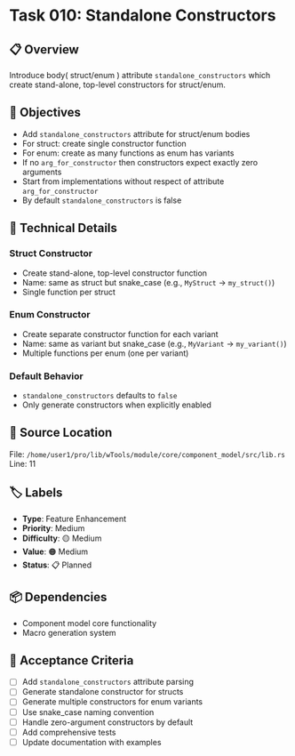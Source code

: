 # Task 010: Standalone Constructors

## 📋 **Overview**
Introduce body( struct/enum ) attribute `standalone_constructors` which create stand-alone, top-level constructors for struct/enum.

## 🎯 **Objectives**
- Add `standalone_constructors` attribute for struct/enum bodies
- For struct: create single constructor function
- For enum: create as many functions as enum has variants
- If no `arg_for_constructor` then constructors expect exactly zero arguments
- Start from implementations without respect of attribute `arg_for_constructor`
- By default `standalone_constructors` is false

## 🔧 **Technical Details**

### Struct Constructor
- Create stand-alone, top-level constructor function
- Name: same as struct but snake_case (e.g., `MyStruct` → `my_struct()`)
- Single function per struct

### Enum Constructor  
- Create separate constructor function for each variant
- Name: same as variant but snake_case (e.g., `MyVariant` → `my_variant()`)
- Multiple functions per enum (one per variant)

### Default Behavior
- `standalone_constructors` defaults to `false`
- Only generate constructors when explicitly enabled

## 📍 **Source Location**
File: `/home/user1/pro/lib/wTools/module/core/component_model/src/lib.rs`
Line: 11

## 🏷️ **Labels**
- **Type**: Feature Enhancement  
- **Priority**: Medium
- **Difficulty**: 🟡 Medium
- **Value**: 🟠 Medium
- **Status**: 📋 Planned

## 📦 **Dependencies**
- Component model core functionality
- Macro generation system

## 🧪 **Acceptance Criteria**
- [ ] Add `standalone_constructors` attribute parsing
- [ ] Generate standalone constructor for structs
- [ ] Generate multiple constructors for enum variants
- [ ] Use snake_case naming convention
- [ ] Handle zero-argument constructors by default
- [ ] Add comprehensive tests
- [ ] Update documentation with examples